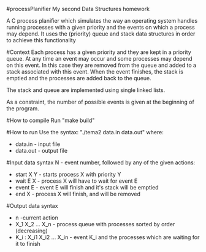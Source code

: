 #processPlanifier
My second Data Structures homework

A C process planifier which simulates the way an operating system handles running processes with a given priority and the events on which a process may depend. It uses the (priority) queue and stack data structures in order to achieve this functionality

#Context
Each process has a given priority and they are kept in a priority queue. At any time an event may occur and some processes may depend on this event. In this case they are removed from the queue and added to a stack associated with this event. When the event finishes, the stack is emptied and the processes are added back to the queue.

The stack and queue are implemented using single linked lists.

As a constraint, the number of possible events is given at the beginning of the program.

#How to compile
Run "make build"

#How to run
Use the syntax: "./tema2 data.in data.out" where:
* data.in - input file
* data.out - output file

#Input data syntax
N - event number, followed by any of the given actions:
* start X Y - starts process X with priority Y
* wait E X - process X will have to wait for event E
* event E - event E will finish and it's stack will be emptied
* end X - process X will finish, and will be removed

#Output data syntax
* n -current action
* X_1 X_2 ... X_n - process queue with processes sorted by order (decreasing)
* K_i : X_i1 X_i2 ... X_in - event K_i and the processes which are waiting for it to finish